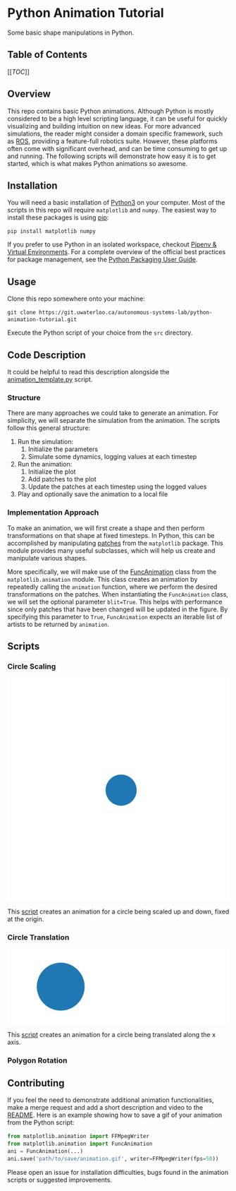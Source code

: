 # Python Animation Tutorial

Some basic shape manipulations in Python.

## Table of Contents

[[_TOC_]]

## Overview
This repo contains basic Python animations. Although Python is mostly considered to be a high level scripting language, it can be useful for quickly visualizing and building intuition on new ideas. For more advanced simulations, the reader might consider a domain specific framework, such as [ROS](https://www.ros.org/), providing a feature-full robotics suite. However, these platforms often come with significant overhead, and can be time consuming to get up and running. The following scripts will demonstrate how easy it is to get started, which is what makes Python animations so awesome.

## Installation

You will need a basic installation of [Python3](https://www.python.org/downloads/) on your computer. Most of the scripts in this repo will require `matplotlib` and `numpy`. The easiest way to install these packages is using [pip](https://pip.pypa.io/en/stable/installing/):

```
pip install matplotlib numpy
```

If you prefer to use Python in an isolated workspace, checkout [Pipenv & Virtual Environments](https://docs.python-guide.org/dev/virtualenvs/). For a complete overview of the official best practices for package management, see the [Python Packaging User Guide](https://packaging.python.org/).

## Usage

Clone this repo somewhere onto your machine:

```
git clone https://git.uwaterloo.ca/autonomous-systems-lab/python-animation-tutorial.git
```

Execute the Python script of your choice from the `src` directory.

## Code Description

It could be helpful to read this description alongside the [animation_template.py](src/animation_template.py) script.

### Structure

There are many approaches we could take to generate an animation. For simplicity, we will separate the simulation from the animation. The scripts follow this general structure:

1. Run the simulation:
	1. Initialize the parameters
	2. Simulate some dynamics, logging values at each timestep
2. Run the animation:
	1. Initialize the plot
	2. Add patches to the plot
	3. Update the patches at each timestep using the logged values
3. Play and optionally save the animation to a local file

### Implementation Approach

To make an animation, we will first create a shape and then perform transformations on that shape at fixed timesteps. In Python, this can be accomplished by manipulating [patches](https://matplotlib.org/3.3.3/api/patches_api.html) from the `matplotlib` package. This module provides many useful subclasses, which will help us create and manipulate various shapes.

More specifically, we will make use of the [FuncAnimation](https://matplotlib.org/3.1.1/api/_as_gen/matplotlib.animation.FuncAnimation.html) class from the `matplotlib.animation` module. This class creates an animation by repeatedly calling the `animation` function, where we perform the desired transformations on the patches. When instantiating the `FuncAnimation` class, we will set the optional parameter `blit=True`. This helps with performance since only patches that have been changed will be updated in the figure. By specifying this parameter to `True`, `FuncAnimation` expects an iterable list of artists to be returned by `animation`.

## Scripts

### Circle Scaling

![Scaling a circle](media/circle_scaling.gif)

This [script](src/circle_scaling.py) creates an animation for a circle being scaled up and down, fixed at the origin.

### Circle Translation

![Translating a circle](media/circle_translation.gif)

This [script](src/circle_translation.py) creates an animation for a circle being translated along the x axis.

### Polygon Rotation


## Contributing

If you feel the need to demonstrate additional animation functionalities, make a merge request and add a short description and video to the [README](README.md). Here is an example showing how to save a gif of your animation from the Python script:

```python
from matplotlib.animation import FFMpegWriter
from matplotlib.animation import FuncAnimation
ani = FuncAnimation(...)
ani.save('path/to/save/animation.gif', writer=FFMpegWriter(fps=50))
```

Please open an issue for installation difficulties, bugs found in the animation scripts or suggested improvements.
